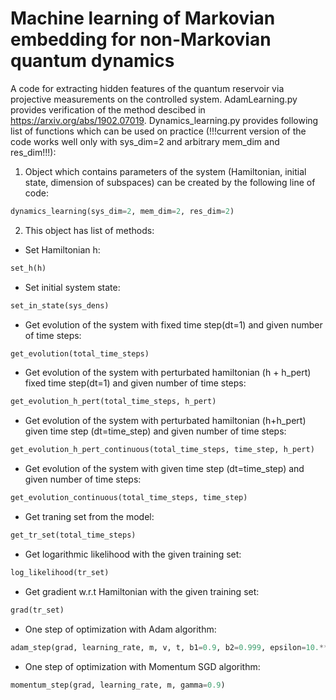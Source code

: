 # Machine learning of Markovian embedding for non-Markovian quantum dynamics
A code for extracting hidden features of the quantum reservoir via projective measurements on the controlled system. AdamLearning.py provides verification of the method descibed in https://arxiv.org/abs/1902.07019. Dynamics_learning.py provides following list of functions which can be used on practice (!!!current version of the code works well only with sys_dim=2 and arbitrary mem_dim and res_dim!!!):
1) Object which contains parameters of the system (Hamiltonian, initial state, dimension of subspaces) can be created by the following line of code:
```python
dynamics_learning(sys_dim=2, mem_dim=2, res_dim=2)
```
2) This object has list of methods:
* Set Hamiltonian h:
```python
set_h(h)
```
* Set initial system state:
```python
set_in_state(sys_dens)
```
* Get evolution of the system with fixed time step(dt=1) and given number of time steps:
```python
get_evolution(total_time_steps)
```
* Get evolution of the system with perturbated hamiltonian (h + h_pert) fixed time step(dt=1) and given number of time steps:
```python
get_evolution_h_pert(total_time_steps, h_pert)
```
* Get evolution of the system with perturbated hamiltonian (h+h_pert) given time step (dt=time_step) and given number of time steps:
```python
get_evolution_h_pert_continuous(total_time_steps, time_step, h_pert)
```
* Get evolution of the system with given time step (dt=time_step) and given number of time steps:
```python
get_evolution_continuous(total_time_steps, time_step)
```
* Get traning set from the model:
```python
get_tr_set(total_time_steps)
```
* Get logarithmic likelihood with the given training set:
```python
log_likelihood(tr_set)
```
* Get gradient w.r.t Hamiltonian with the given training set:
```python
grad(tr_set)
```
* One step of optimization with Adam algorithm:
```python
adam_step(grad, learning_rate, m, v, t, b1=0.9, b2=0.999, epsilon=10.**(-8))
```
* One step of optimization with Momentum SGD algorithm:
```python
momentum_step(grad, learning_rate, m, gamma=0.9)
```
